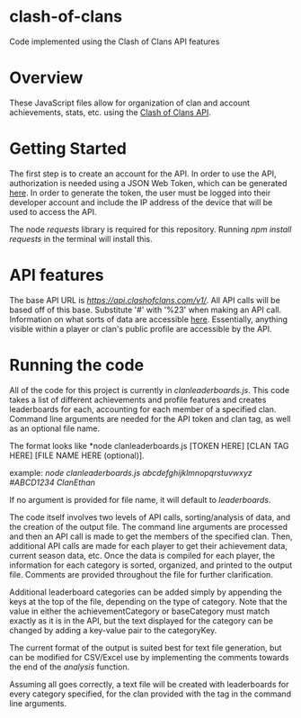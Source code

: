 # clash-of-clans
Code implemented using the Clash of Clans API features

# Overview

These JavaScript files allow for organization of clan and account achievements, stats, etc. using the [Clash of Clans API](https://developer.clashofclans.com/#/).

# Getting Started

The first step is to create an account for the API. In order to use the API, authorization is needed using a JSON Web Token, which can be generated [here](https://developer.clashofclans.com/#/account). In order to generate the token, the user must be logged into their developer account and include the IP address of the device that will be used to access the API.

The node *requests* library is required for this repository. Running *npm install requests* in the terminal will install this.

# API features

The base API URL is *https://api.clashofclans.com/v1/*. All API calls will be based off of this base. Substitute '#' with '%23' when making an API call. Information on what sorts of data are accessible [here](https://developer.clashofclans.com/#/documentation). Essentially, anything visible within a player or clan's public profile are accessible by the API.

# Running the code

All of the code for this project is currently in *clanleaderboards.js*. This code takes a list of different achievements and profile features and creates leaderboards for each, accounting for each member of a specified clan. Command line arguments are needed for the API token and clan tag, as well as an optional file name.

The format looks like *node clanleaderboards.js [TOKEN HERE] [CLAN TAG HERE] [FILE NAME HERE (optional)].

example: *node clanleaderboards.js abcdefghijklmnopqrstuvwxyz #ABCD1234 ClanEthan*

If no argument is provided for file name, it will default to *leaderboards*.

The code itself involves two levels of API calls, sorting/analysis of data, and the creation of the output file. The command line arguments are processed and then an API call is made to get the members of the specified clan. Then, additional API calls are made for each player to get their achievement data, current season data, etc. Once the data is compiled for each player, the information for each category is sorted, organized, and printed to the output file. Comments are provided throughout the file for further clarification.

Additional leaderboard categories can be added simply by appending the keys at the top of the file, depending on the type of category. Note that the value in either the achievementCategory or baseCategory must match exactly as it is in the API, but the text displayed for the category can be changed by adding a key-value pair to the categoryKey.

The current format of the output is suited best for text file generation, but can be modified for CSV/Excel use by implementing the comments towards the end of the *analysis* function.

Assuming all goes correctly, a text file will be created with leaderboards for every category specified, for the clan provided with the tag in the command line arguments.
